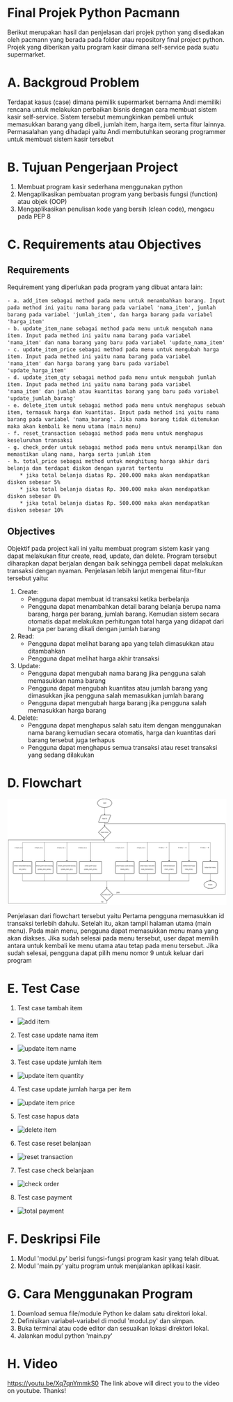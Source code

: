 # Final Projek Python Pacmann
Berikut merupakan hasil dan penjelasan dari projek python yang disediakan oleh pacmann yang berada pada folder atau repository final project python. Projek yang diberikan yaitu program kasir dimana self-service pada suatu supermarket.

# A. Backgroud Problem 
Terdapat kasus (case) dimana pemilik supermarket bernama Andi memiliki rencana untuk melakukan perbaikan bisnis dengan cara membuat sistem kasir self-service. Sistem tersebut memungkinkan pembeli untuk memasukkan barang yang dibeli, jumlah item, harga item, serta fitur lainnya. Permasalahan yang dihadapi yaitu Andi membutuhkan seorang programmer untuk membuat sistem kasir tersebut

# B. Tujuan Pengerjaan Project
1. Membuat program kasir sederhana menggunakan python
2. Mengaplikasikan pembuatan program yang berbasis fungsi (function) atau objek (OOP)
3. Mengaplikasikan penulisan kode yang bersih (clean code), mengacu pada PEP 8

# C. Requirements atau Objectives
## Requirements
Requirement yang diperlukan pada program yang dibuat antara lain:

    - a. add_item sebagai method pada menu untuk menambahkan barang. Input pada method ini yaitu nama barang pada variabel 'nama_item', jumlah barang pada variabel 'jumlah_item', dan harga barang pada variabel 'harga_item'
    - b. update_item_name sebagai method pada menu untuk mengubah nama item. Input pada method ini yaitu nama barang pada variabel 'nama_item' dan nama barang yang baru pada variabel 'update_nama_item'
    - c. update_item_price sebagai method pada menu untuk mengubah harga item. Input pada method ini yaitu nama barang pada variabel 'nama_item' dan harga barang yang baru pada variabel 'update_harga_item'
    - d. update_item_qty sebagai method pada menu untuk mengubah jumlah item. Input pada method ini yaitu nama barang pada variabel 'nama_item' dan jumlah atau kuantitas barang yang baru pada variabel 'update_jumlah_barang'
    - e. delete_item untuk sebagai method pada menu untuk menghapus sebuah item, termasuk harga dan kuantitas. Input pada method ini yaitu nama barang pada variabel 'nama_barang'. Jika nama barang tidak ditemukan maka akan kembali ke menu utama (main menu)
    - f. reset_transaction sebagai method pada menu untuk menghapus keseluruhan transaksi
    - g. check_order untuk sebagai method pada menu untuk menampilkan dan memastikan ulang nama, harga serta jumlah item
    - h. total_price sebagai method untuk menghitung harga akhir dari belanja dan terdapat diskon dengan syarat tertentu
        * jika total belanja diatas Rp. 200.000 maka akan mendapatkan diskon sebesar 5%
        * jika total belanja diatas Rp. 300.000 maka akan mendapatkan diskon sebesar 8%
        * jika total belanja diatas Rp. 500.000 maka akan mendapatkan diskon sebesar 10%
        

## Objectives
Objektif pada project kali ini yaitu membuat program sistem kasir yang dapat melakukan fitur create, read, update, dan delete. Program tersebut diharapkan dapat berjalan dengan baik sehingga pembeli dapat melakukan transaksi dengan nyaman. Penjelasan lebih lanjut mengenai fitur-fitur tersebut yaitu:
1. Create:
    + Pengguna dapat membuat id transaksi ketika berbelanja
    + Pengguna dapat menambahkan detail barang belanja berupa nama barang, harga per barang, jumlah barang. Kemudian sistem secara otomatis dapat melakukan perhitungan total harga yang didapat dari harga per barang dikali dengan jumlah barang
2. Read:
    + Pengguna dapat melihat barang apa yang telah dimasukkan atau ditambahkan
    + Pengguna dapat melihat harga akhir transaksi
3. Update:
    + Pengguna dapat mengubah nama barang jika pengguna salah memasukkan nama barang
    + Pengguna dapat mengubah kuantitas atau jumlah barang yang dimasukkan jika pengguna salah memasukkan jumlah barang
    + Pengguna dapat mengubah harga barang jika pengguna salah memasukkan harga barang
4. Delete:
    + Pengguna dapat menghapus salah satu item dengan menggunakan nama barang kemudian secara otomatis, harga dan kuantitas dari barang tersebut juga terhapus
    + Pengguna dapat menghapus semua transaksi atau reset transaksi yang sedang dilakukan

# D. Flowchart
![flowchart_project](https://github.com/maschenyy/Pacmann-Python-Project-Self-Service-Cashier/blob/main/flowchart_project.png) 

Penjelasan dari flowchart tersebut yaitu
Pertama pengguna memasukkan id transaksi terlebih dahulu. Setelah itu, akan tampil halaman utama (main menu). Pada main menu, pengguna dapat memasukkan menu mana yang akan diakses. Jika sudah selesai pada menu tersebut, user dapat memilih antara untuk kembali ke menu utama atau tetap pada menu tersebut. Jika sudah selesai, pengguna dapat pilih menu nomor 9 untuk keluar dari program

# E. Test Case
1. Test case tambah item
* ![add item](https://github.com/maschenyy/Pacmann-Python-Project-Self-Service-Cashier/assets/77559787/45f51747-6707-4772-a356-19512086da9f)

2. Test case update nama item
* ![update item name](https://github.com/maschenyy/Pacmann-Python-Project-Self-Service-Cashier/assets/77559787/11ab1020-ae4d-44e0-a8ec-a425dc25ec27)
        
3. Test case update jumlah item
* ![update item quantity](https://github.com/maschenyy/Pacmann-Python-Project-Self-Service-Cashier/assets/77559787/f24ae153-13a4-40b9-bd6e-9e8cbc176294)

4. Test case update jumlah harga per item
* ![update item price](https://github.com/maschenyy/Pacmann-Python-Project-Self-Service-Cashier/assets/77559787/bc83d229-f609-46f3-b0b4-c89c694ec0ab)

5. Test case hapus data
* ![delete item](https://github.com/maschenyy/Pacmann-Python-Project-Self-Service-Cashier/assets/77559787/1019f996-ddc0-4cfb-94a5-126a6578436d)

6. Test case reset belanjaan
* ![reset transaction](https://github.com/maschenyy/Pacmann-Python-Project-Self-Service-Cashier/assets/77559787/7ac23167-e846-412c-8c1f-fcdbad997af4)    

7. Test case check belanjaan
* ![check order](https://github.com/maschenyy/Pacmann-Python-Project-Self-Service-Cashier/assets/77559787/91f80f33-19c2-46af-8354-e205168292dc)

8. Test case payment
* ![total payment](https://github.com/maschenyy/Pacmann-Python-Project-Self-Service-Cashier/assets/77559787/3f5e0dc1-c71c-4577-a35b-dd6fe8f37645)


# F. Deskripsi File
1. Modul 'modul.py' berisi fungsi-fungsi program kasir yang telah dibuat.
2. Modul 'main.py' yaitu program untuk menjalankan aplikasi kasir.

# G. Cara Menggunakan Program
1. Download semua file/module Python ke dalam satu direktori lokal.
2. Definisikan variabel-variabel di modul 'modul.py' dan simpan.
3. Buka terminal atau code editor dan sesuaikan lokasi direktori lokal.
4. Jalankan modul python 'main.py'

# H. Video
https://youtu.be/Xq7qnYmmkS0 
The link above will direct you to the video on youtube. Thanks!
